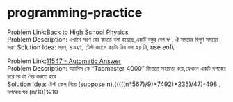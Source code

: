 # programming-practice

Problem Link:[Back to High School Physics](https://onlinejudge.org/index.php?option=com_onlinejudge&Itemid=8&category=24&page=show_problem&problem=1012)\
Problem Description: এখানে সরণ বের করতে বলা হয়েছে,একটি বস্তুর বেগ v , ঐ সময়ের দ্বিগুণ সময়ের সরণ 
Solution Idea: সরণ, s=vt, টেস্ট ক্যাসে কয়টা নিব বলা হয় নি, use eof\

Problem Link:[11547 - Automatic Answer](https://onlinejudge.org/index.php?option=com_onlinejudge&Itemid=8&category=24&page=show_problem&problem=2542)\
Problem Description: অ্যালিস কে “Tapmaster 4000” জিততে সহায়তা করা,যেখানে একটি দশকের ঘরে সংখ্যা বের করতে হবে\
Solution Idea: টেস্ট কেস নিয়ে (suppose n),(((((n*567)/9)+7492)*235)/47)-498 , দশকের ঘর (n/10)%10

